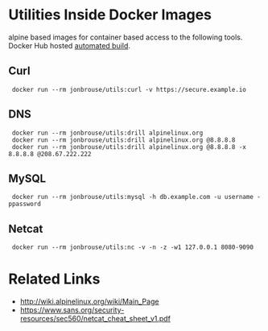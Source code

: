 # Utilities Inside Docker Images

alpine based images for container based access to the following tools. Docker Hub hosted [automated build](https://hub.docker.com/r/jonbrouse/utils/).

## Curl

     docker run --rm jonbrouse/utils:curl -v https://secure.example.io

## DNS

     docker run --rm jonbrouse/utils:drill alpinelinux.org
     docker run --rm jonbrouse/utils:drill alpinelinux.org @8.8.8.8
     docker run --rm jonbrouse/utils:drill alpinelinux.org @8.8.8.8 -x 8.8.8.8 @208.67.222.222

## MySQL

     docker run --rm jonbrouse/utils:mysql -h db.example.com -u username -ppassword


## Netcat

     docker run --rm jonbrouse/utils:nc -v -n -z -w1 127.0.0.1 8080-9090


# Related Links

- http://wiki.alpinelinux.org/wiki/Main_Page
- https://www.sans.org/security-resources/sec560/netcat_cheat_sheet_v1.pdf
